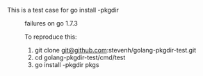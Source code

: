 This is a test case for go install -pkgdir <dir> failures on go 1.7.3

To reproduce this:
1. git clone git@github.com:stevenh/golang-pkgdir-test.git
2. cd golang-pkgdir-test/cmd/test
3. go install -pkgdir pkgs

